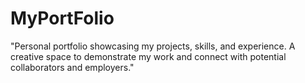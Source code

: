 # MyPortFolio
"Personal portfolio showcasing my projects, skills, and experience. A creative space to demonstrate my work and connect with potential collaborators and employers."
